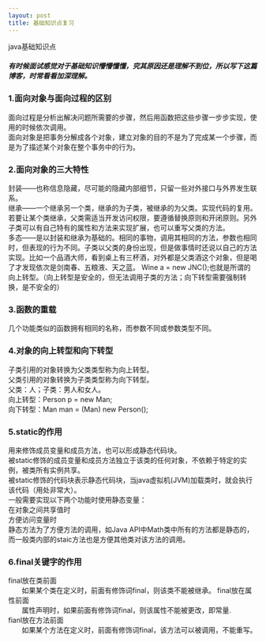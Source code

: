 ```yaml
---
layout: post
title: 基础知识点复习
---
```


java基础知识点

##### 有时候面试感觉对于基础知识懵懵懂懂，究其原因还是理解不到位，所以写下这篇博客，时常看看加深理解。

### 1.面向对象与面向过程的区别

面向过程是分析出解决问题所需要的步骤，然后用函数把这些步骤一步步实现，使用的时候依次调用。<br/> 
面向对象是把事务分解成各个对象，建立对象的目的不是为了完成某一个步骤，而是为了描述某个对象在整个事务中的行为。

### 2.面向对象的三大特性

封装——也称信息隐藏，尽可能的隐藏内部细节，只留一些对外接口与外界发生联系。<br/> 
继承——一个继承另一个类，继承的为子类，被继承的为父类。实现代码的复用。若要让某个类继承，父类需适当开发访问权限，要遵循替换原则和开闭原则。另外子类可以有自己特有的属性和方法来实现扩展，也可以重写父类的方法。<br/> 
多态——是以封装和继承为基础的。相同的事物，调用其相同的方法，参数也相同时，但表现的行为不同。子类以父类的身份出现，但是做事情时还说以自己的方法实现。比如一个品酒大师，看到桌上有三杯酒，对外都是父类酒这个对象，但是喝了才发现依次是剑南春、五粮液、天之蓝。
Wine a = new JNC();也就是所谓的向上转型。（向上转型是安全的，但无法调用子类的方法；向下转型需要强制转换，是不安全的）

### 3.函数的重载

几个功能类似的函数拥有相同的名称，而参数不同或参数类型不同。

### 4.对象的向上转型和向下转型

子类引用的对象转换为父类类型称为向上转型。<br/>
父类引用的对象转换为子类类型称为向下转型。<br/>
父类：人；子类：男人和女人。<br>
向上转型：Person p = new Man;<br>
向下转型：Man man = (Man) new Person();<br>

### 5.static的作用

用来修饰成员变量和成员方法，也可以形成静态代码块。<br/>
被static修饰的成员变量和成员方法独立于该类的任何对象，不依赖于特定的实例，被类所有实例共享。<br/>
被static修饰的代码块表示静态代码块，当java虚拟机(JVM)加载类时，就会执行该代码（用处非常大）。<br/>
一般需要实现以下两个功能时使用静态变量：<br/>
在对象之间共享值时<br/>
方便访问变量时<br/>
静态方法为了方便方法的调用，如Java API中Math类中所有的方法都是静态的，而一般类内部的staic方法也是方便其他类对该方法的调用。

### 6.final关键字的作用

final放在类前面<br/>
&#160; &#160; &#160; &#160;如果某个类在定义时，前面有修饰词final，则该类不能被继承。
final放在属性前面<br/>
&#160; &#160; &#160; &#160;属性声明时，如果前面有修饰词final，则该属性不能被更改，即常量.<br/>
fianl放在方法前面<br/>
&#160; &#160; &#160; &#160;如果某个方法在定义时，前面有修饰词final，该方法可以被调用，不能重写。	